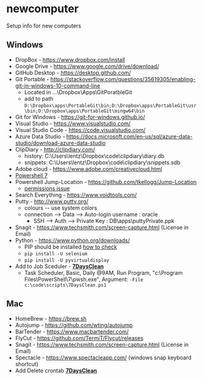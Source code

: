 # newcomputer
Setup info for new computers


## Windows
 - DropBox - https://www.dropbox.com/install
 - Google Drive - https://www.google.com/drive/download/
 - GitHub Desktop  - https://desktop.github.com/
 - Git Portable - https://stackoverflow.com/questions/35619305/enabling-git-in-windows-10-command-line
   - Located in ...\Dropbox\Apps\GitPoratbleGit
   - add to path `D:\Dropbox\apps\PortableGit\bin;D:\Dropbox\apps\PortableGit\usr\bin;D:\Dropbox\apps\PortableGit\mingw64\bin`
 - Git for Windows - https://git-for-windows.github.io/
 - Visual Studio - https://www.visualstudio.com/
 - Visual Studio Code - https://code.visualstudio.com/
 - Azure Data Studio - https://docs.microsoft.com/en-us/sql/azure-data-studio/download-azure-data-studio
 - ClipDiary - http://clipdiary.com/
   - history: C:\Users\lentz\Dropbox\code\clipdiary\diary.db
   - snippets: C:\Users\lentz\Dropbox\code\clipdiary\snippets.sdb 
 - Adobe cloud - https://www.adobe.com/creativecloud.html
 - [Powershell 7](https://docs.microsoft.com/en-us/powershell/scripting/install/installing-powershell)
 - Powershell Jump-Location - https://github.com/tkellogg/Jump-Location
   - [permissions issue](https://github.com/tkellogg/Jump-Location/issues/62)
 - Search Everything - https://www.voidtools.com/
 - Putty - http://www.putty.org/
   - colours -- use system colors
   - connection --> Data --> Auto-login username : oracle
     - SSH --> Auth --> Private Key : DB\apps\puttyPrivate.ppk
 - Snagit - https://www.techsmith.com/screen-capture.html (License in Email)
 - Python - https://www.python.org/downloads/
   - PIP should be installed [how to check](https://stackoverflow.com/questions/4750806/how-do-i-install-pip-on-windows)
   - `pip install -U selenium`
   - `pip install -U pyvirtualdisplay`
 - Add to Job Sceduler - [**7DaysClean**](https://github.com/lloydlentz/newcomputer/blob/master/7DaysClean.ps1)
   - Task Scheduler, Basic, Daily @9AM, Run Program, "c:\Program Files\PowerShell\7\pwsh.exe", Argument:   `-File c:\code\scripts\7DaysClean.ps1`



## Mac
 - HomeBrew - https://brew.sh
 - Autojump - https://github.com/wting/autojump
 - BarTender - https://www.macbartender.com/
 - FlyCut - https://github.com/TermiT/Flycut/releases
 - Snagit - https://www.techsmith.com/screen-capture.html  (License in Email)
 - Spectacle - https://www.spectacleapp.com/  (windows snap keyboard shortcut)
 - Add Delete crontab [**7DaysClean**](https://github.com/lloydlentz/newcomputer/blob/master/macclean.sh)
 
